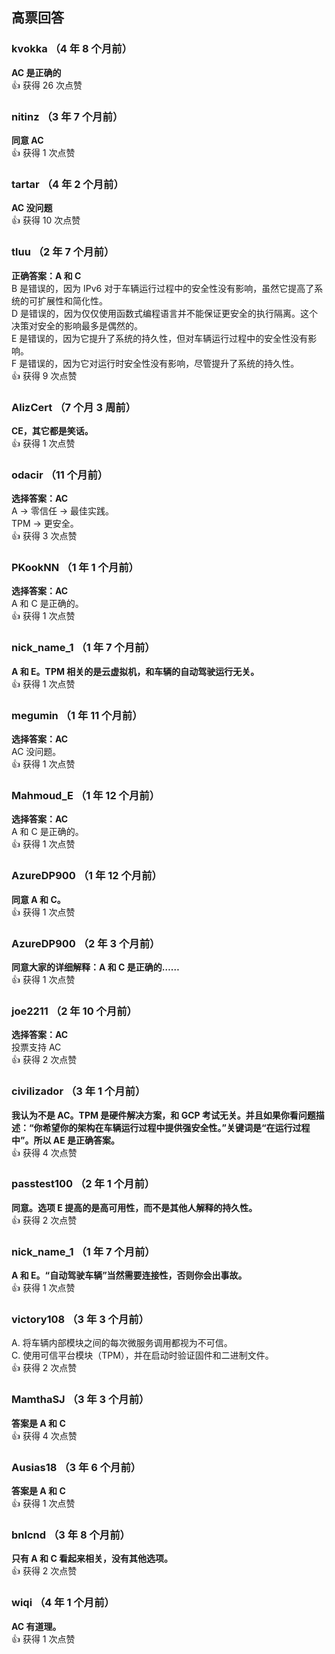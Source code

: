 ## 高票回答

### kvokka （4 年 8 个月前）
**AC 是正确的**  
👍 获得 26 次点赞

### nitinz （3 年 7 个月前）
**同意 AC**  
👍 获得 1 次点赞

### tartar （4 年 2 个月前）
**AC 没问题**  
👍 获得 10 次点赞

### tluu （2 年 7 个月前）
**正确答案：A 和 C**  
B 是错误的，因为 IPv6 对于车辆运行过程中的安全性没有影响，虽然它提高了系统的可扩展性和简化性。  
D 是错误的，因为仅仅使用函数式编程语言并不能保证更安全的执行隔离。这个决策对安全的影响最多是偶然的。  
E 是错误的，因为它提升了系统的持久性，但对车辆运行过程中的安全性没有影响。  
F 是错误的，因为它对运行时安全性没有影响，尽管提升了系统的持久性。  
👍 获得 9 次点赞

### AlizCert （7 个月 3 周前）
**CE，其它都是笑话。**  
👍 获得 1 次点赞

### odacir （11 个月前）
**选择答案：AC**  
A → 零信任 → 最佳实践。  
TPM → 更安全。  
👍 获得 3 次点赞

### PKookNN （1 年 1 个月前）
**选择答案：AC**  
A 和 C 是正确的。  
👍 获得 1 次点赞

### nick_name_1 （1 年 7 个月前）
**A 和 E。TPM 相关的是云虚拟机，和车辆的自动驾驶运行无关。**  
👍 获得 1 次点赞

### megumin （1 年 11 个月前）
**选择答案：AC**  
AC 没问题。  
👍 获得 1 次点赞

### Mahmoud_E （1 年 12 个月前）
**选择答案：AC**  
A 和 C 是正确的。  
👍 获得 1 次点赞

### AzureDP900 （1 年 12 个月前）
**同意 A 和 C。**  
👍 获得 1 次点赞

### AzureDP900 （2 年 3 个月前）
**同意大家的详细解释：A 和 C 是正确的……**  
👍 获得 1 次点赞

### joe2211 （2 年 10 个月前）
**选择答案：AC**  
投票支持 AC  
👍 获得 2 次点赞

### civilizador （3 年 1 个月前）
**我认为不是 AC。TPM 是硬件解决方案，和 GCP 考试无关。并且如果你看问题描述：“你希望你的架构在车辆运行过程中提供强安全性。”关键词是“在运行过程中”。所以 AE 是正确答案。**  
👍 获得 4 次点赞

### passtest100 （2 年 1 个月前）
**同意。选项 E 提高的是高可用性，而不是其他人解释的持久性。**  
👍 获得 2 次点赞

### nick_name_1 （1 年 7 个月前）
**A 和 E。“自动驾驶车辆”当然需要连接性，否则你会出事故。**  
👍 获得 1 次点赞

### victory108 （3 年 3 个月前）
A. 将车辆内部模块之间的每次微服务调用都视为不可信。  
C. 使用可信平台模块（TPM），并在启动时验证固件和二进制文件。  
👍 获得 2 次点赞

### MamthaSJ （3 年 3 个月前）
**答案是 A 和 C**  
👍 获得 4 次点赞

### Ausias18 （3 年 6 个月前）
**答案是 A 和 C**  
👍 获得 1 次点赞

### bnlcnd （3 年 8 个月前）
**只有 A 和 C 看起来相关，没有其他选项。**  
👍 获得 2 次点赞

### wiqi （4 年 1 个月前）
**AC 有道理。**  
👍 获得 1 次点赞
